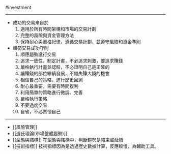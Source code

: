 #investment 

---

-   成功的交易來自於
    1.  適用於所有時間架構和市場的交易計劃
    2.  完整的風險與資金管理方法
    3.  保持耐心與嚴格紀律，遵循交易計劃，並遵守風險和資金準則
-   順勢交易成功守則
    1.  順應趨勢進行交易
    2. 追求一致性，制定計畫，不必追求刺激，要追求賺錢
    3. 嚴格執行計畫並認賠，不必證明自己是正確的
    4. 讓賺錢的部位繼續發展，不錯失賺大錢的機會
    6. 相信自己的策略，進行歷史回測
    7. 耐心最重要，需要有時間複利
    8. 利用簡單的策略進行微調、完善
    9. 嚴格執行策略
    10. 不要過度交易
    11. 自省，不必責怪自己

---
- [[風險管理]]
- [[道氏理論(市場整體趨勢)]]
- [[型態與結構]] 在型態與結構中，判斷趨勢是結束或延續 
- [[技術指標]] 技術指標因為是透過歷史數據計算，反應較慢，為輔助工具。